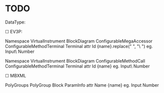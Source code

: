 # TODO

DataType:

☐ EV3P:

  Namespace VirtualInstrument BlockDiagram
  ConfigurableMegaAccessor ConfigurableMethodTerminal Terminal
  attr Id {name}.replace(" ", "\\ ")  eg. Input\ Number
    
  Namespace VirtualInstrument BlockDiagram
  ConfigurableMethodCall ConfigurableMethodTerminal Terminal
  attr Id {name} eg. Input\ Number

☐ MBXML

  PolyGroups PolyGroup Block
  ParamInfo
  attr Name {name}  eg. Input Number